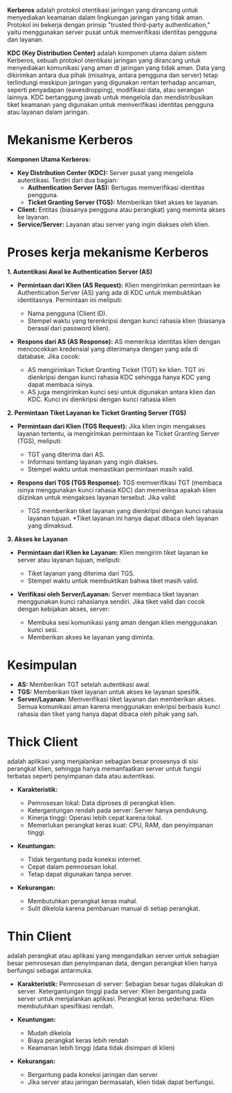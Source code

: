 **Kerberos** adalah protokol otentikasi jaringan yang dirancang untuk menyediakan keamanan dalam lingkungan jaringan yang tidak aman. Protokol ini bekerja dengan prinsip "trusted third-party authentication," yaitu menggunakan server pusat untuk memverifikasi identitas pengguna dan layanan.

**KDC (Key Distribution Center)** adalah komponen utama dalam sistem Kerberos, sebuah protokol otentikasi jaringan yang dirancang untuk menyediakan komunikasi yang aman di jaringan yang tidak aman. Data yang dikirimkan antara dua pihak (misalnya, antara pengguna dan server) tetap terlindungi meskipun jaringan yang digunakan rentan terhadap ancaman, seperti penyadapan (eavesdropping), modifikasi data, atau serangan lainnya. KDC bertanggung jawab untuk mengelola dan mendistribusikan tiket keamanan yang digunakan untuk memverifikasi identitas pengguna atau layanan dalam jaringan.

# **Mekanisme Kerberos**
**Komponen Utama Kerberos:**

* **Key Distribution Center (KDC):** Server pusat yang mengelola autentikasi. Terdiri dari dua bagian:
  * **Authentication Server (AS):** Bertugas memverifikasi identitas pengguna.
  * **Ticket Granting Server (TGS):** Memberikan tiket akses ke layanan.
* **Client:** Entitas (biasanya pengguna atau perangkat) yang meminta akses ke layanan.
* **Service/Server:** Layanan atau server yang ingin diakses oleh klien.

# **Proses kerja mekanisme Kerberos** 

**1. Autentikasi Awal ke Authentication Server (AS)**
* **Permintaan dari Klien (AS Request):**
Klien mengirimkan permintaan ke Authentication Server (AS) yang ada di KDC untuk membuktikan identitasnya. Permintaan ini meliputi:
  * Nama pengguna (Client ID).
  * Stempel waktu yang terenkripsi dengan kunci rahasia klien (biasanya berasal dari password klien).

* **Respons dari AS (AS Response):**
AS memeriksa identitas klien dengan mencocokkan kredensial yang diterimanya dengan yang ada di database. Jika cocok:
  * AS mengirimkan Ticket Granting Ticket (TGT) ke klien. TGT ini dienkripsi dengan kunci rahasia KDC sehingga hanya KDC yang dapat membaca isinya.
  * AS juga mengirimkan kunci sesi untuk digunakan antara klien dan KDC. Kunci ini dienkripsi dengan kunci rahasia klien

**2. Permintaan Tiket Layanan ke Ticket Granting Server (TGS)**
* **Permintaan dari Klien (TGS Request):**
Jika klien ingin mengakses layanan tertentu, ia mengirimkan permintaan ke Ticket Granting Server (TGS), meliputi:

  * TGT yang diterima dari AS.
  * Informasi tentang layanan yang ingin diakses.
  * Stempel waktu untuk memastikan permintaan masih valid.

* **Respons dari TGS (TGS Response):**
TGS memverifikasi TGT (membaca isinya menggunakan kunci rahasia KDC) dan memeriksa apakah klien diizinkan untuk mengakses layanan tersebut. Jika valid:

  * TGS memberikan tiket layanan yang dienkripsi dengan kunci rahasia layanan tujuan.
  *Tiket layanan ini hanya dapat dibaca oleh layanan yang dimaksud.

**3. Akses ke Layanan**

* **Permintaan dari Klien ke Layanan:**
Klien mengirim tiket layanan ke server atau layanan tujuan, meliputi:

  * Tiket layanan yang diterima dari TGS.
  * Stempel waktu untuk membuktikan bahwa tiket masih valid.

* **Verifikasi oleh Server/Layanan:**
Server membaca tiket layanan menggunakan kunci rahasianya sendiri. Jika tiket valid dan cocok dengan kebijakan akses, server:

  * Membuka sesi komunikasi yang aman dengan klien menggunakan kunci sesi.
  * Memberikan akses ke layanan yang diminta.

# **Kesimpulan**
* **AS:** Memberikan TGT setelah autentikasi awal.
* **TGS:** Memberikan tiket layanan untuk akses ke layanan spesifik.
* **Server/Layanan:** Memverifikasi tiket layanan dan memberikan akses.
Semua komunikasi aman karena menggunakan enkripsi berbasis kunci rahasia dan tiket yang hanya dapat dibaca oleh pihak yang sah.

# **Thick Client**
adalah aplikasi yang menjalankan sebagian besar prosesnya di sisi perangkat klien, sehingga hanya memanfaatkan server untuk fungsi terbatas seperti penyimpanan data atau autentikasi.

* **Karakteristik:**

  * Pemrosesan lokal: Data diproses di perangkat klien.
  * Ketergantungan rendah pada server: Server hanya pendukung.
  * Kinerja tinggi: Operasi lebih cepat karena lokal.
  * Memerlukan perangkat keras kuat: CPU, RAM, dan penyimpanan tinggi.

* **Keuntungan:**
  * Tidak tergantung pada koneksi internet.
  * Cepat dalam pemrosesan lokal.
  * Tetap dapat digunakan tanpa server.

* **Kekurangan:**
  * Membutuhkan perangkat keras mahal.
  * Sulit dikelola karena pembaruan manual di setiap perangkat.

# **Thin Client**
adalah perangkat atau aplikasi yang mengandalkan server untuk sebagian besar pemrosesan dan penyimpanan data, dengan perangkat klien hanya berfungsi sebagai antarmuka.

* **Karakteristik:**
Pemrosesan di server: Sebagian besar tugas dilakukan di server.
Ketergantungan tinggi pada server: Klien bergantung pada server untuk menjalankan aplikasi.
Perangkat keras sederhana: Klien membutuhkan spesifikasi rendah.

* **Keuntungan:**
  * Mudah dikelola
  * Biaya perangkat keras lebih rendah
  * Keamanan lebih tinggi (data tidak disimpan di klien)

* **Kekurangan:**
   * Bergantung pada koneksi jaringan dan server
   * Jika server atau jaringan bermasalah, klien tidak dapat berfungsi.
